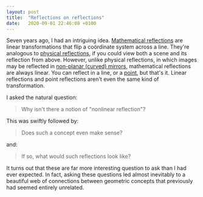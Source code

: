 ```yaml
---
layout: post
title:  "Reflections on reflections"
date:   2020-09-01 22:46:08 +0100
---
```

Seven years ago, I had an intriguing idea. [Mathematical reflections](https://en.wikipedia.org/wiki/Reflection_(mathematics)) are linear transformations that flip a coördinate system across a line. They're analogous to [physical reflections](https://en.wikipedia.org/wiki/Reflection_(physics)), if you could view both a scene and its reflection from above. However, unlike physical reflections, in which images may be reflected in [non-planar (curved) mirrors](https://en.wikipedia.org/wiki/Curved_mirror), mathematical reflections are always linear. You can reflect in a line, or a [point](https://en.wikipedia.org/wiki/Point_reflection), but that's it. Linear reflections and point reflections aren't even the same kind of transformation.

I asked the natural question:
> Why isn't there a notion of "nonlinear reflection"?

This was swiftly followed by:
> Does such a concept even make sense?

and:
> If so, what would such reflections look like?

It turns out that these are far more interesting question to ask than I had ever expected. In fact, asking these questions led almost inevitably to a beautiful web of connections between geometric concepts that previously had seemed entirely unrelated.
<!--https://codepen.io/varkor/details/rnpds-->